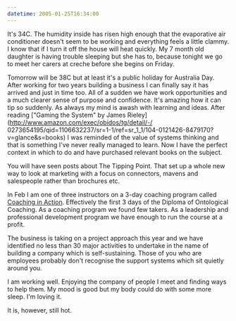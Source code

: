 ```yaml
---
datetime: 2005-01-25T16:34:00
---
```

It's 34C. The humidity inside has risen high enough that the evaporative air conditioner doesn't seem to be working and everything feels a little clammy. I know that if I turn it off the house will heat quickly. My 7 month old daughter is having trouble sleeping but she has to, because tonight we go to meet her carers at creche before she begins on Friday.

Tomorrow will be 38C but at least it's a public holiday for Australia Day.
After working for two years building a business I can finally say it has arrived and just in time too. All of a sudden we have work opportunities and a much clearer sense of purpose and confidence. It's amazing how it can tip so suddenly.
As always my mind is awash with learning and ideas. After reading ["Gaming the System" by James Rieley](http://www.amazon.com/exec/obidos/tg/detail/-/ 0273654195/qid=1106632237/sr=1-1/ref=sr_1_1/104-0121426-8479170? v=glance&s=books) I was reminded of the value of systems thinking and that is something I've never really managed to learn. Now I have the perfect context in which to do and have purchased relevant books on the subject.

You will have seen posts about The Tipping Point. That set up a whole new way to look at marketing with a focus on connectors, mavens and salespeople rather than brochures etc.

In Feb I am one of three instructors on a 3-day coaching program called [Coaching in Action](http://successus.com.au/node/view/21). Effectively the first 3 days of the Diploma of Ontological Coaching. As a coaching program we found few takers. As a leadership and professional development program we have enough to run the course at a profit.

The business is taking on a project approach this year and we have identified no less than 30 major activities to undertake in the name of building a company which is self-sustaining. Those of you who are employees probably don't recognise the support systems which sit quietly around you.

I am working well. Enjoying the company of people I meet and finding ways to help them. My mood is good but my body could do with some more sleep. I'm loving it.

It is, however, still hot.



